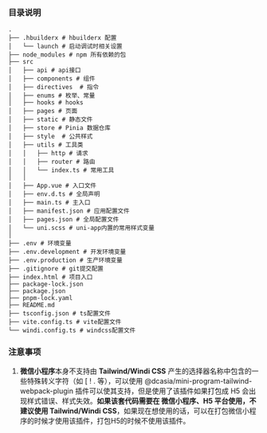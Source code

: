 ### 目录说明 
```shell
.
├── .hbuilderx # hbuilderx 配置
│   └── launch # 启动调试时相关设置
├── node_modules # npm 所有依赖的包
├── src
│   ├── api # api接口
│   ├── components # 组件
│   ├── directives  # 指令
│   ├── enums # 枚举、常量
│   ├── hooks # hooks
│   ├── pages # 页面
│   ├── static # 静态文件
│   ├── store # Pinia 数据仓库
│   ├── style  # 公共样式
│   ├── utils # 工具类 
│   │   ├── http # 请求
│   │   ├── router # 路由
│   │   └── index.ts # 常用工具
│   │
│   ├── App.vue # 入口文件
│   ├── env.d.ts # 全局声明
│   ├── main.ts # 主入口
│   ├── manifest.json # 应用配置文件
│   ├── pages.json # 全局配置文件
│   └── uni.scss # uni-app内置的常用样式变量
│
├── .env # 环境变量
├── .env.development # 开发环境变量
├── .env.production # 生产环境变量
├── .gitignore # git提交配置
├── index.html # 项目入口
├── package-lock.json
├── package.json
├── pnpm-lock.yaml
├── README.md
├── tsconfig.json # ts配置文件
├── vite.config.ts # vite配置文件
└── windi.config.ts # windcss配置文件
```

<!-- 
  TODO：UI 暂时不引用，因为 uview 不兼容 vue3.0
 -->

 ### 注意事项
1. **微信小程序**本身不支持由 **Tailwind/Windi CSS** 产生的选择器名称中包含的一些特殊转义字符（如 \[ \! \. 等），可以使用 @dcasia/mini-program-tailwind-webpack-plugin 插件可以使其支持，但是使用了该插件如果打包成 H5 会出现样式错误、样式失效。**如果该套代码需要在 微信小程序、H5 平台使用，不建议使用 Tailwind/Windi CSS**，如果现在想使用的话，可以在打包微信小程序的时候才使用该插件，打包H5的时候不使用该插件。